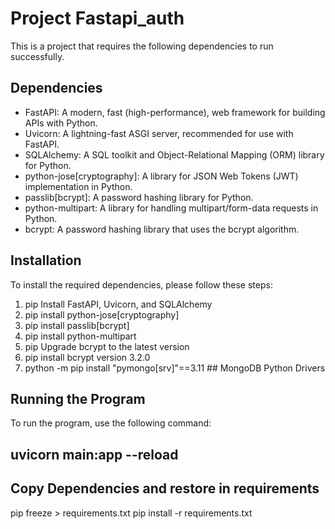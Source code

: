 # Project Fastapi_auth

This is a project that requires the following dependencies to run successfully.

## Dependencies

- FastAPI: A modern, fast (high-performance), web framework for building APIs with Python.
- Uvicorn: A lightning-fast ASGI server, recommended for use with FastAPI.
- SQLAlchemy: A SQL toolkit and Object-Relational Mapping (ORM) library for Python.
- python-jose[cryptography]: A library for JSON Web Tokens (JWT) implementation in Python.
- passlib[bcrypt]: A password hashing library for Python.
- python-multipart: A library for handling multipart/form-data requests in Python.
- bcrypt: A password hashing library that uses the bcrypt algorithm.

## Installation

To install the required dependencies, please follow these steps:

1. pip Install FastAPI, Uvicorn, and SQLAlchemy
2. pip install python-jose[cryptography]
3. pip install passlib[bcrypt]
4. pip install python-multipart
5. pip Upgrade bcrypt to the latest version
6. pip install bcrypt version 3.2.0
7. python -m pip install "pymongo[srv]"==3.11  ## MongoDB Python Drivers

## Running the Program

To run the program, use the following command:

## uvicorn main:app --reload

## Copy Dependencies and restore in requirements
pip freeze > requirements.txt
pip install -r requirements.txt
